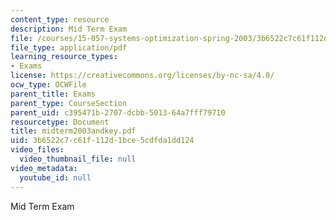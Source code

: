 ```yaml
---
content_type: resource
description: Mid Term Exam
file: /courses/15-057-systems-optimization-spring-2003/3b6522c7c61f112d1bce5cdfda1dd124_midterm2003andkey.pdf
file_type: application/pdf
learning_resource_types:
- Exams
license: https://creativecommons.org/licenses/by-nc-sa/4.0/
ocw_type: OCWFile
parent_title: Exams
parent_type: CourseSection
parent_uid: c395471b-2707-dcbb-5013-64a7fff79710
resourcetype: Document
title: midterm2003andkey.pdf
uid: 3b6522c7-c61f-112d-1bce-5cdfda1dd124
video_files:
  video_thumbnail_file: null
video_metadata:
  youtube_id: null
---
```

Mid Term Exam